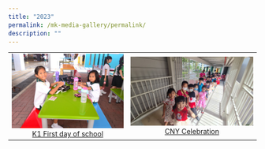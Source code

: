 ```yaml
---
title: "2023"
permalink: /mk-media-gallery/permalink/
description: ""
---
```

|                 |                                     |
|:-------------:|:----------------:|
| ![](/images/P1%20First%20Day.jpg) <a href="https://photos.app.goo.gl/PyKMPJCmrF9AcY4q8" target="_blank"> K1 First day of school</a>      |![](/images/20230120_105708.jpeg)    <a href="https://photos.app.goo.gl/rnBk7s4tf6dJwfVY6" target="_blank"> CNY Celebration</a>
